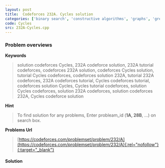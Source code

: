 ```yaml
---
layout: post
title:  Codeforces 232A. Cycles solution
categories: ['binary search', 'constructive algorithms', 'graphs', 'greedy']
code: Cycles
src: 232A-Cycles.cpp
---
```

### **Problem overviews**

**Keywords**
> solution codeforces Cycles, 232A codeforce solution, 232A tutorial codeforces, codeforces 232A solution, codeforces Cycles solution, tutorial Cycles codeforces, codeforces solution 232A, tutorial 232A codeforces, 232A codeforces tutorial, Cycles codeforces tutorial, codeforces solution Cycles, Cycles tutorial codeforces, solution Cycles codeforces, solution 232A codeforces, solution codeforces 232A, Cycles codeforce solution

**Hint**
> To find solution for any problems, Enter probleam_id (**1A, 28B**, ...) on search box. 

**Problems Url**
> [https://codeforces.com/problemset/problem/232/A](https://codeforces.com/problemset/problem/232/A){:rel="nofollow"}{:target="_blank"}

#### **Solution**



